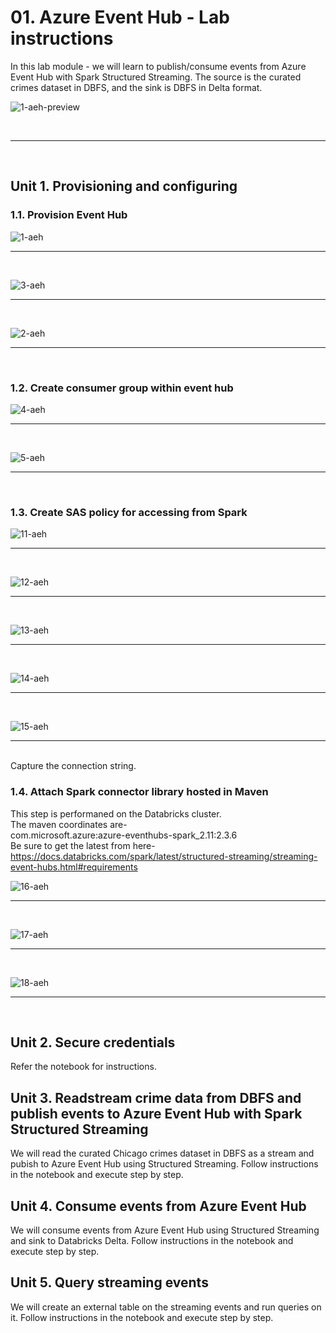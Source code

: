 # 01. Azure Event Hub - Lab instructions

In this lab module - we will learn to publish/consume events from Azure Event Hub with Spark Structured Streaming.  The source is the curated crimes dataset in DBFS, and the sink is DBFS in Delta format.<br>

![1-aeh-preview](../../../images/2-aeh/preview.png)

<br>
<hr>
<br>

## Unit 1. Provisioning and configuring
### 1.1. Provision Event Hub

![1-aeh](../../../images/2-aeh/1.png)
<br>
<hr>
<br>

![3-aeh](../../../images/2-aeh/3.png)
<br>
<hr>
<br>

![2-aeh](../../../images/2-aeh/2.png)
<br>
<hr>
<br>

### 1.2. Create consumer group within event hub

![4-aeh](../../../images/2-aeh/4.png)
<br>
<hr>
<br>

![5-aeh](../../../images/2-aeh/5.png)
<br>
<hr>
<br>


### 1.3. Create SAS policy for accessing from Spark

![11-aeh](../../../images/2-aeh/11.png)
<br>
<hr>
<br>


![12-aeh](../../../images/2-aeh/12.png)
<br>
<hr>
<br>


![13-aeh](../../../images/2-aeh/13.png)
<br>
<hr>
<br>

![14-aeh](../../../images/2-aeh/14.png)
<br>
<hr>
<br>


![15-aeh](../../../images/2-aeh/15.png)
<br>
<hr>
<br>
Capture the connection string.

### 1.4. Attach Spark connector library hosted in Maven
This step is performaned on the Databricks cluster.
<br>
The maven coordinates are-<br>
com.microsoft.azure:azure-eventhubs-spark_2.11:2.3.6<br>
Be sure to get the latest from here- https://docs.databricks.com/spark/latest/structured-streaming/streaming-event-hubs.html#requirements<br>

![16-aeh](../../../images/2-aeh/16.png)
<br>
<hr>
<br>

![17-aeh](../../../images/2-aeh/17.png)
<br>
<hr>
<br>

![18-aeh](../../../images/2-aeh/18.png)
<br>
<hr>
<br>


## Unit 2. Secure credentials
Refer the notebook for instructions.

## Unit 3. Readstream crime data from DBFS and publish events to Azure Event Hub with Spark Structured Streaming
We will read the curated Chicago crimes dataset in DBFS as a stream and pubish to Azure Event Hub using Structured Streaming.
Follow instructions in the notebook and execute step by step.

## Unit 4. Consume events from Azure Event Hub
We will consume events from Azure Event Hub using Structured Streaming and sink to Databricks Delta.  Follow instructions in the notebook and execute step by step.

## Unit 5. Query streaming events
We will create an external table on the streaming events and run queries on it.  Follow instructions in the notebook and execute step by step.



